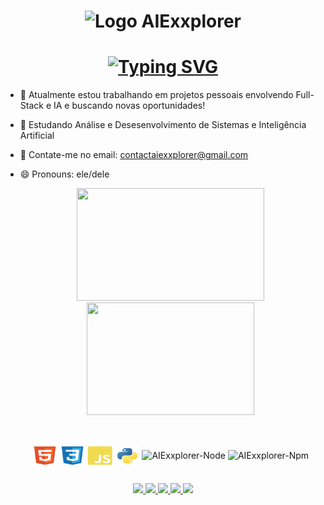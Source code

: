 <h1 align="center">
    <img src="https://cdn.discordapp.com/attachments/1100606273633914941/1153202513881870406/AIEXX_Minimalist_Logo_-_White.png" alt="Logo AIExxplorer" width="250" height="125">
</h1>

  ##

<h1 align="center">
    <a href="https://git.io/typing-svg"><img src="https://readme-typing-svg.herokuapp.com?font=Teko&size=35&duration=4000&pause=1000&color=8231F7&width=435&lines=Ol%C3%A1!+%F0%9F%91%8B%F0%9F%8F%BB;Me+chamo+Wagner+Rafael;Conhecido+como+AIExxplorer+%F0%9F%9A%80" alt="Typing SVG" /></a>
</h1>


- 🔭 Atualmente estou trabalhando em projetos pessoais envolvendo Full-Stack e IA e buscando novas oportunidades!
- 🌱 Estudando Análise e Desesenvolvimento de Sistemas e Inteligência Artificial
- 📩 Contate-me no email: contactaiexxplorer@gmail.com
- 😄 Pronouns: ele/dele

  <div align="center">
    <a href-"https://beacons.ai/aiexxplorer">
    <img style="display: inline-block; width: 300px; height: 180px;" src="https://github-readme-stats.vercel.app/api?username=AIExxplorer&theme=vision-friendly-dark&show_icons=true"/>
    <img style="display: inline-block; width: 268px; height: 180px;" src="https://github-readme-stats.vercel.app/api/top-langs/?username=AIExxplorer&layout=compact&langs_count=16&theme=vision-friendly-dark"/>
  </div>

  ##

  <div align="center" style="display: inline_block">
  <br>
  <img align="center" alt="AIExxplorer-HTML" height="30" width="40" src="https://raw.githubusercontent.com/devicons/devicon/master/icons/html5/html5-original.svg">
  <img align="center" alt="AIExxplorer-CSS" height="30" width="40" src="https://raw.githubusercontent.com/devicons/devicon/master/icons/css3/css3-original.svg">
  <img align="center" alt="AIExxplorer-Js" height="30" width="40" src="https://raw.githubusercontent.com/devicons/devicon/master/icons/javascript/javascript-plain.svg">
  <img align="center" alt="AIExxplorer-Python" height="30" width="40" src="https://raw.githubusercontent.com/devicons/devicon/master/icons/python/python-original.svg">
  <img align="center" alt="AIExxplorer-Node" height="30" width="40" src="https://cdn.jsdelivr.net/gh/devicons/devicon/icons/nodejs/nodejs-original.svg" />
  <img align="center" alt="AIExxplorer-Npm" height="30" width="40" src="https://cdn.jsdelivr.net/gh/devicons/devicon/icons/npm/npm-original-wordmark.svg" />
  </div>

 ##

 <div align="center"> 
  <a href="https://www.youtube.com/@aiexxplorer/" target="_blank" rel="noopener noreferrer">
    <img src="https://img.shields.io/badge/YouTube-FF0000?style=for-the-badge&logo=youtube&logoColor=white">
  </a>
  <a href="https://www.instagram.com/aiexxplorer/" target="_blank" rel="noopener noreferrer">
    <img src="https://img.shields.io/badge/-Instagram-%23E4405F?style=for-the-badge&logo=instagram&logoColor=white">
  </a>
  <a href="https://discord.gg/TDqF54quAH" target="_blank" rel="noopener noreferrer">
    <img src="https://img.shields.io/badge/Discord-7289DA?style=for-the-badge&logo=discord&logoColor=white">
  </a> 
  <a href="mailto:contactaiexxplorer@gmail.com" rel="noopener noreferrer">
    <img src="https://img.shields.io/badge/-Gmail-%23333?style=for-the-badge&logo=gmail&logoColor=white">
  </a>
  <a href="https://www.linkedin.com/in/aiexxplorer/" target="_blank" rel="noopener noreferrer">
    <img src="https://img.shields.io/badge/-LinkedIn-%230077B5?style=for-the-badge&logo=linkedin&logoColor=white">
  </a>
</div>


</div>
